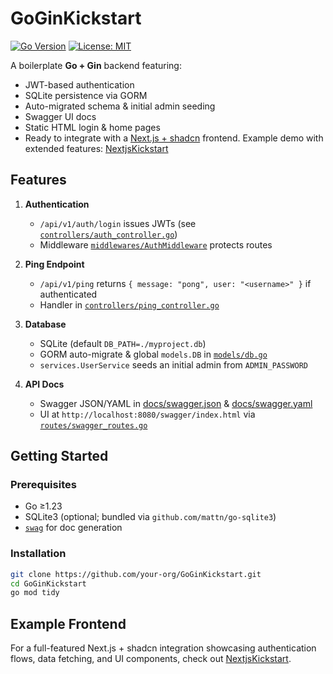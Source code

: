 # GoGinKickstart

[![Go Version](https://img.shields.io/badge/go-%3E%3D1.23-blue)](https://golang.org)
[![License: MIT](https://img.shields.io/badge/License-MIT-yellow.svg)](LICENSE)

A boilerplate **Go + Gin** backend featuring:

- JWT-based authentication  
- SQLite persistence via GORM  
- Auto-migrated schema & initial admin seeding  
- Swagger UI docs  
- Static HTML login & home pages  
- Ready to integrate with a [Next.js + shadcn](https://github.com/shadcn/shadcn-ui) frontend. Example demo with extended features: [NextjsKickstart](https://github.com/johngai19/NextjsKickstart)

## Features

1. **Authentication**  
   - `/api/v1/auth/login` issues JWTs (see [`controllers/auth_controller.go`](controllers/auth_controller.go))  
   - Middleware [`middlewares/AuthMiddleware`](middlewares/auth_middleware.go) protects routes

2. **Ping Endpoint**  
   - `/api/v1/ping` returns `{ message: "pong", user: "<username>" }` if authenticated  
   - Handler in [`controllers/ping_controller.go`](controllers/ping_controller.go)

3. **Database**  
   - SQLite (default `DB_PATH=./myproject.db`)  
   - GORM auto-migrate & global `models.DB` in [`models/db.go`](models/db.go)  
   - `services.UserService` seeds an initial admin from `ADMIN_PASSWORD`  

4. **API Docs**  
   - Swagger JSON/YAML in [docs/swagger.json](docs/swagger.json) & [docs/swagger.yaml](docs/swagger.yaml)  
   - UI at `http://localhost:8080/swagger/index.html` via [`routes/swagger_routes.go`](routes/swagger_routes.go)

## Getting Started

### Prerequisites

- Go ≥1.23  
- SQLite3 (optional; bundled via `github.com/mattn/go-sqlite3`)  
- [`swag`](https://github.com/swaggo/swag#installation) for doc generation  

### Installation

```bash
git clone https://github.com/your-org/GoGinKickstart.git
cd GoGinKickstart
go mod tidy
```

## Example Frontend

For a full-featured Next.js + shadcn integration showcasing authentication flows, data fetching, and UI components, check out [NextjsKickstart](https://github.com/johngai19/NextjsKickstart).